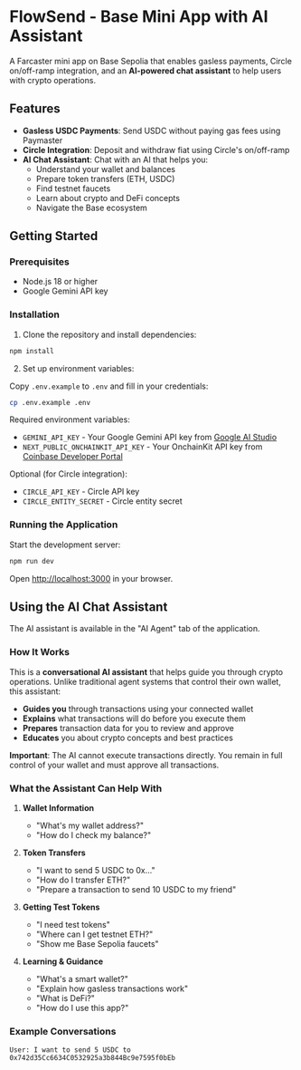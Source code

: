 # FlowSend - Base Mini App with AI Assistant

A Farcaster mini app on Base Sepolia that enables gasless payments, Circle on/off-ramp integration, and an **AI-powered chat assistant** to help users with crypto operations.

## Features

- **Gasless USDC Payments**: Send USDC without paying gas fees using Paymaster
- **Circle Integration**: Deposit and withdraw fiat using Circle's on/off-ramp
- **AI Chat Assistant**: Chat with an AI that helps you:
  - Understand your wallet and balances
  - Prepare token transfers (ETH, USDC)
  - Find testnet faucets
  - Learn about crypto and DeFi concepts
  - Navigate the Base ecosystem

## Getting Started

### Prerequisites

- Node.js 18 or higher
- Google Gemini API key

### Installation

1. Clone the repository and install dependencies:

```bash
npm install
```

2. Set up environment variables:

Copy `.env.example` to `.env` and fill in your credentials:

```bash
cp .env.example .env
```

Required environment variables:

- `GEMINI_API_KEY` - Your Google Gemini API key from [Google AI Studio](https://makersuite.google.com/app/apikey)
- `NEXT_PUBLIC_ONCHAINKIT_API_KEY` - Your OnchainKit API key from [Coinbase Developer Portal](https://portal.cdp.coinbase.com/)

Optional (for Circle integration):
- `CIRCLE_API_KEY` - Circle API key
- `CIRCLE_ENTITY_SECRET` - Circle entity secret

### Running the Application

Start the development server:

```bash
npm run dev
```

Open [http://localhost:3000](http://localhost:3000) in your browser.

## Using the AI Chat Assistant

The AI assistant is available in the "AI Agent" tab of the application.

### How It Works

This is a **conversational AI assistant** that helps guide you through crypto operations. Unlike traditional agent systems that control their own wallet, this assistant:

- **Guides you** through transactions using your connected wallet
- **Explains** what transactions will do before you execute them
- **Prepares** transaction data for you to review and approve
- **Educates** you about crypto concepts and best practices

**Important**: The AI cannot execute transactions directly. You remain in full control of your wallet and must approve all transactions.

### What the Assistant Can Help With

1. **Wallet Information**
   - "What's my wallet address?"
   - "How do I check my balance?"

2. **Token Transfers**
   - "I want to send 5 USDC to 0x..."
   - "How do I transfer ETH?"
   - "Prepare a transaction to send 10 USDC to my friend"

3. **Getting Test Tokens**
   - "I need test tokens"
   - "Where can I get testnet ETH?"
   - "Show me Base Sepolia faucets"

4. **Learning & Guidance**
   - "What's a smart wallet?"
   - "Explain how gasless transactions work"
   - "What is DeFi?"
   - "How do I use this app?"

### Example Conversations

```
User: I want to send 5 USDC to 0x742d35Cc6634C0532925a3b844Bc9e7595f0bEb